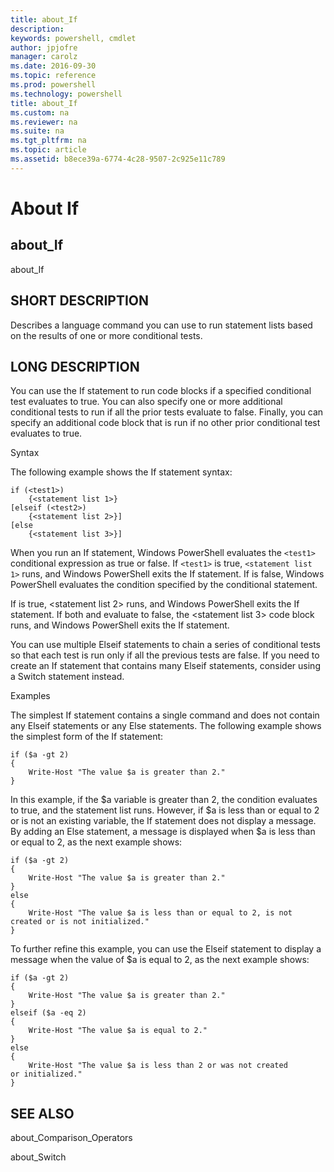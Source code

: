 ```yaml
---
title: about_If
description:
keywords: powershell, cmdlet
author: jpjofre
manager: carolz
ms.date: 2016-09-30
ms.topic: reference
ms.prod: powershell
ms.technology: powershell
title: about_If
ms.custom: na
ms.reviewer: na
ms.suite: na
ms.tgt_pltfrm: na
ms.topic: article
ms.assetid: b8ece39a-6774-4c28-9507-2c925e11c789
---
```

# About If
## about_If
about_If


## SHORT DESCRIPTION
Describes a language command you can use to run statement lists based on the results of one or more conditional tests.


## LONG DESCRIPTION
You can use the If statement to run code blocks if a specified conditional test evaluates to true. You can also specify one or more additional conditional tests to run if all the prior tests evaluate to false. Finally, you can specify an additional code block that is run if no other prior conditional test evaluates to true.

Syntax

The following example shows the If statement syntax:


```
if (<test1>)   
    {<statement list 1>}  
[elseif (<test2>)  
    {<statement list 2>}]  
[else  
    {<statement list 3>}]
```


When you run an If statement,  Windows PowerShell evaluates the `<test1>`  conditional expression as true or false.
If `<test1>` is true, `<statement list 1>` runs, and  Windows PowerShell exits the If statement.
If <test1> is false,  Windows PowerShell evaluates the condition specified by the <test2> conditional statement.

If <test2> is true, <statement list 2> runs, and  Windows PowerShell exits the If statement. If both <test1> and <test2> evaluate to false, the <statement list 3> code block runs, and  Windows PowerShell exits the If statement.

You can use multiple Elseif statements to chain a series of conditional tests so that each test is run only if all the previous tests are false. If you need to create an If statement that contains many Elseif statements, consider using a Switch statement instead.

Examples

The simplest If statement contains a single command and does not contain any Elseif statements or any Else statements. The following example shows the simplest form of the If statement:


```
if ($a -gt 2)  
{  
    Write-Host "The value $a is greater than 2."  
}
```


In this example, if the $a variable is greater than 2, the condition evaluates to true, and the statement list runs. However, if $a is less than or equal to 2 or is not an existing variable, the If statement does not display a message. By adding an Else statement, a message is displayed when $a is less than or equal to 2, as the next example shows:


```
if ($a -gt 2)  
{  
    Write-Host "The value $a is greater than 2."  
}  
else  
{  
    Write-Host "The value $a is less than or equal to 2, is not   
created or is not initialized."  
}
```


To further refine this example, you can use the Elseif statement to display a message when the value of $a is equal to 2, as the next example shows:


```
if ($a -gt 2)  
{  
    Write-Host "The value $a is greater than 2."  
}  
elseif ($a -eq 2)  
{  
    Write-Host "The value $a is equal to 2."  
}  
else  
{  
    Write-Host "The value $a is less than 2 or was not created   
or initialized."  
}
```



## SEE ALSO
about_Comparison_Operators

about_Switch
